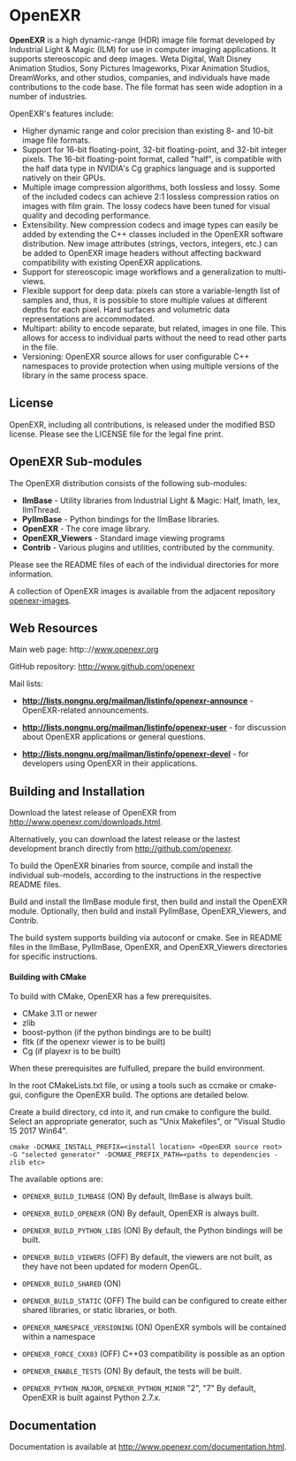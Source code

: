 OpenEXR
=======

**OpenEXR** is a high dynamic-range (HDR) image file format developed
by Industrial Light & Magic (ILM) for use in computer imaging
applications. It supports stereoscopic and deep images.  Weta Digital,
Walt Disney Animation Studios, Sony Pictures Imageworks, Pixar
Animation Studios, DreamWorks, and other studios, companies, and
individuals have made contributions to the code base. The file format
has seen wide adoption in a number of industries.

OpenEXR's features include:

* Higher dynamic range and color precision than existing 8- and 10-bit
  image file formats.
* Support for 16-bit floating-point, 32-bit floating-point, and
  32-bit integer pixels. The 16-bit floating-point format, called "half",
  is compatible with the half data type in NVIDIA's Cg graphics language
  and is supported natively on their GPUs.
* Multiple image compression algorithms, both lossless and lossy. Some of
  the included codecs can achieve 2:1 lossless compression ratios on images
  with film grain.  The lossy codecs have been tuned for visual quality and
  decoding performance.
* Extensibility. New compression codecs and image types can easily be added
  by extending the C++ classes included in the OpenEXR software distribution.
  New image attributes (strings, vectors, integers, etc.) can be added to
  OpenEXR image headers without affecting backward compatibility with
  existing OpenEXR applications. 
* Support for stereoscopic image workflows and a generalization
  to multi-views.
* Flexible support for deep data: pixels can store a variable-length list
  of samples and, thus, it is possible to store multiple values at different
  depths for each pixel. Hard surfaces and volumetric data representations
  are accommodated.
* Multipart: ability to encode separate, but related, images in one file.
  This allows for access to individual parts without the need to read other
  parts in the file.
* Versioning: OpenEXR source allows for user configurable C++
  namespaces to provide protection when using multiple versions of the
  library in the same process space.

License
-------

OpenEXR, including all contributions, is released under the modified
BSD license. Please see the LICENSE file for the legal fine print.
      
OpenEXR Sub-modules
-------------------

The OpenEXR distribution consists of the following sub-modules:

* **IlmBase** - Utility libraries from Industrial Light & Magic: Half, Imath, Iex, IlmThread.
* **PyIlmBase** - Python bindings for the IlmBase libraries.
* **OpenEXR** - The core image library.
* **OpenEXR_Viewers** - Standard image viewing programs
* **Contrib** - Various plugins and utilities, contributed by the community.
    
Please see the README files of each of the individual directories for more information.

A collection of OpenEXR images is available from the adjacent repository
[openexr-images](https://github.com/openexr/openexr-images).

Web Resources
-------------

Main web page: http:://www.openexr.org

GitHub repository: http://www.github.com/openexr

Mail lists:

* **http://lists.nongnu.org/mailman/listinfo/openexr-announce** - OpenEXR-related announcements.

* **http://lists.nongnu.org/mailman/listinfo/openexr-user** - for discussion about OpenEXR applications or general questions.

* **http://lists.nongnu.org/mailman/listinfo/openexr-devel** - for developers using OpenEXR in their applications.

Building and Installation
-------------------------

Download the latest release of OpenEXR from
http://www.openexr.com/downloads.html.

Alternatively, you can download the latest release or the lastest development branch directly from http://github.com/openexr.

To build the OpenEXR binaries from source, compile and install the individual sub-models, according to the instructions in the respective README files.

Build and install the IlmBase module first, then build and install the OpenEXR module. Optionally, then build and install PyIlmBase, OpenEXR_Viewers, and Contrib.

The build system supports building via autoconf or cmake. See in README files in the IlmBase, PyIlmBase, OpenEXR, and OpenEXR_Viewers directories for specific instructions.

#### Building with CMake

To build with CMake, OpenEXR has a few prerequisites.

* CMake 3.11 or newer
* zlib
* boost-python (if the python bindings are to be built)
* fltk (if the openexr viewer is to be built)
* Cg (if playexr is to be built)

When these prerequisites are fulfulled, prepare the build environment.

In the root CMakeLists.txt file, or using a tools such as ccmake or cmake-gui,
configure the OpenEXR build. The options are detailed below.

Create a build directory, cd into it, and run cmake to configure the build.
Select an appropriate generator, such as "Unix Makefiles", or "Visual Studio 15 2017 Win64".

    cmake -DCMAKE_INSTALL_PREFIX=<install location> <OpenEXR source root> -G "selected generator" -DCMAKE_PREFIX_PATH=<paths to dependencies - zlib etc>

The available options are:

* ``OPENEXR_BUILD_ILMBASE`` (ON)
By default, IlmBase is always built.

* ``OPENEXR_BUILD_OPENEXR`` (ON)
By default, OpenEXR is always built.

* ``OPENEXR_BUILD_PYTHON_LIBS`` (ON)
By default, the Python bindings will be built.

* ``OPENEXR_BUILD_VIEWERS`` (OFF)
By default, the viewers are not built, as they have not been updated for
modern OpenGL.

* ``OPENEXR_BUILD_SHARED`` (ON)
* ``OPENEXR_BUILD_STATIC`` (OFF)
The build can be configured to create either shared libraries, or static 
libraries, or both.

* ``OPENEXR_NAMESPACE_VERSIONING`` (ON)
OpenEXR symbols will be contained within a namespace

* ``OPENEXR_FORCE_CXX03`` (OFF)
C++03 compatibility is possible as an option

* ``OPENEXR_ENABLE_TESTS`` (ON)
By default, the tests will be built.

* ``OPENEXR_PYTHON_MAJOR``, ``OPENEXR_PYTHON_MINOR`` "2", "7"
By default, OpenEXR is built against Python 2.7.x.

## Documentation

Documentation is available at http://www.openexr.com/documentation.html.


